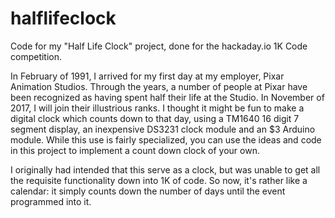 # halflifeclock

Code for my "Half Life Clock" project, done for the hackaday.io 1K
Code competition.


In February of 1991, I arrived for my first day at my employer,
Pixar Animation Studios. Through the years, a number of people at
Pixar have been recognized as having spent half their life at the
Studio. In November of 2017, I will join their illustrious ranks.
I thought it might be fun to make a digital clock which counts down
to that day, using a TM1640 16 digit 7 segment display, an inexpensive
DS3231 clock module and an $3 Arduino module. While this use is
fairly specialized, you can use the ideas and code in this project
to implement a count down clock of your own.

I originally had intended that this serve as a clock, but was unable 
to get all the requisite functionality down into 1K of code.  So now,
it's rather like a calendar: it simply counts down the number of days
until the event programmed into it.  

